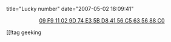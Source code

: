 title="Lucky number"
date="2007-05-02 18:09:41"
<div align="center"><a href="http://www.boingboing.net/2007/05/02/digg_users_revolt_ov.html">09 F9 11 02 9D 74 E3 5B D8 41 56 C5 63 56 88 C0</a></div>

[[!tag  geeking
